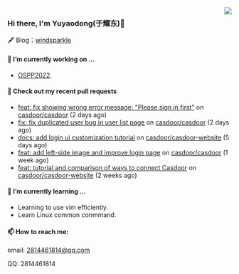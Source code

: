 <img align="right" src="https://github-readme-stats.vercel.app/api?username=leo220yuyaodog&show_icons=true&icon_color=805AD5&text_color=718096&bg_color=ffffff&hide_title=true" />

### Hi there, I'm Yuyaodong(于耀东)👋
🖋 Blog：[windsparkle](https://blog.windsparkle.top)
#### 🔭 I’m currently working on ...
- [OSPP2022](https://summer-ospp.ac.cn/).

#### 🔨 Check out my recent pull requests

- [feat: fix showing wrong error message: &#34;Please sign in first&#34;](https://github.com/casdoor/casdoor/pull/1245) on [casdoor/casdoor](https://github.com/casdoor/casdoor) (2 days ago)
- [fix: fix duplicated user bug in user list page](https://github.com/casdoor/casdoor/pull/1243) on [casdoor/casdoor](https://github.com/casdoor/casdoor) (2 days ago)
- [docs: add login ui customization tutorial](https://github.com/casdoor/casdoor-website/pull/379) on [casdoor/casdoor-website](https://github.com/casdoor/casdoor-website) (5 days ago)
- [feat: add left-side image and improve login page](https://github.com/casdoor/casdoor/pull/1226) on [casdoor/casdoor](https://github.com/casdoor/casdoor) (1 week ago)
- [feat: tutorial and comparison of ways to connect Casdoor](https://github.com/casdoor/casdoor-website/pull/370) on [casdoor/casdoor-website](https://github.com/casdoor/casdoor-website) (2 weeks ago)

#### 🌱 I’m currently learning ...
- Learning to use vim efficiently.
- Learn Linux common conmmand.

#### 📫 How to reach me:
email: 2814461814@qq.com

QQ: 2814461814
